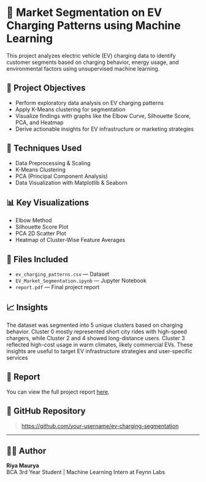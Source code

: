 # 🚗 Market Segmentation on EV Charging Patterns using Machine Learning

This project analyzes electric vehicle (EV) charging data to identify customer segments based on charging behavior, energy usage, and environmental factors using unsupervised machine learning.

## 📌 Project Objectives
- Perform exploratory data analysis on EV charging patterns
- Apply K-Means clustering for segmentation
- Visualize findings with graphs like the Elbow Curve, Silhouette Score, PCA, and Heatmap
- Derive actionable insights for EV infrastructure or marketing strategies

## 🧠 Techniques Used
- Data Preprocessing & Scaling
- K-Means Clustering
- PCA (Principal Component Analysis)
- Data Visualization with Matplotlib & Seaborn

## 📊 Key Visualizations
- Elbow Method
- Silhouette Score Plot
- PCA 2D Scatter Plot
- Heatmap of Cluster-Wise Feature Averages

## 📁 Files Included
- `ev_charging_patterns.csv` — Dataset
- `EV_Market_Segmentation.ipynb` — Jupyter Notebook
- `report.pdf` — Final project report

## 📈 Insights
The dataset was segmented into 5 unique clusters based on charging behavior. Cluster 0 mostly represented short city rides with high-speed chargers, while Cluster 2 and 4 showed long-distance users. Cluster 3 reflected high-cost usage in warm climates, likely commercial EVs. These insights are useful to target EV infrastructure strategies and user-specific services

## 🔗 Report
You can view the full project report [here](link-to-your-PDF-or-Google-Drive).

## 🔗 GitHub Repository
> https://github.com/your-username/ev-charging-segmentation

---

## 🧑‍💻 Author
**Riya Maurya**  
BCA 3rd Year Student | Machine Learning Intern at Feynn Labs

